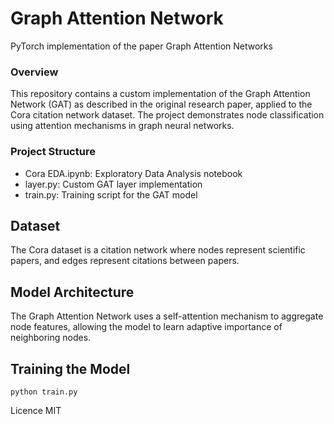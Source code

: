 # Graph Attention Network
PyTorch implementation of the paper Graph Attention Networks

### Overview
This repository contains a custom implementation of the Graph Attention Network (GAT) as described in the original research paper, applied to the Cora citation network dataset. The project demonstrates node classification using attention mechanisms in graph neural networks.

### Project Structure
* Cora EDA.ipynb: Exploratory Data Analysis notebook
* layer.py: Custom GAT layer implementation
* train.py: Training script for the GAT model

## Dataset
The Cora dataset is a citation network where nodes represent scientific papers, and edges represent citations between papers.

## Model Architecture
The Graph Attention Network uses a self-attention mechanism to aggregate node features, allowing the model to learn adaptive importance of neighboring nodes.

## Training the Model
```python train.py```

Licence MIT
